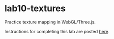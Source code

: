 # lab10-textures
Practice texture mapping in WebGL/Three.js.

Instructions for completing this lab are posted [here](https://csc-vu.github.io/classes/csc4300/labs/lab10-textures/lab10-instr.html). 
